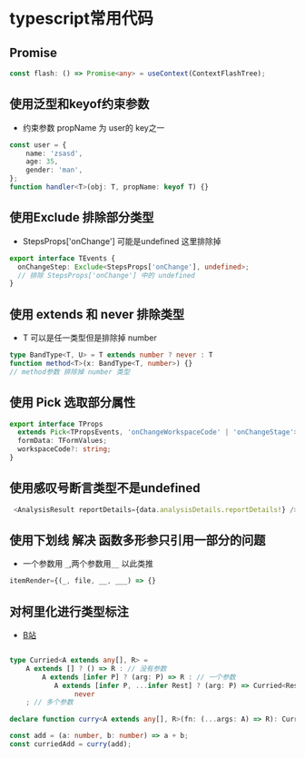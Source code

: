 # typescript常用代码
## Promise
```typescript
const flash: () => Promise<any> = useContext(ContextFlashTree);
```
## 使用泛型和keyof约束参数
- 约束参数 propName 为 user的 key之一
```typescript
const user = {
    name: 'zsasd',
    age: 35,
    gender: 'man',
};
function handler<T>(obj: T, propName: keyof T) {}
```


## 使用Exclude 排除部分类型
- StepsProps['onChange'] 可能是undefined 这里排除掉
```typescript
export interface TEvents {
  onChangeStep: Exclude<StepsProps['onChange'], undefined>;
  // 排除 StepsProps['onChange'] 中的 undefined
}
```

## 使用 extends 和 never 排除类型
- T 可以是任一类型但是排除掉 number
```typescript
type BandType<T, U> = T extends number ? never : T
function method<T>(x: BandType<T, number>) {}
// method参数 排除掉 number 类型
```

## 使用 Pick 选取部分属性
```typescript
export interface TProps
  extends Pick<TPropsEvents, 'onChangeWorkspaceCode' | 'onChangeStage'> {
  formData: TFormValues;
  workspaceCode?: string;
}
```


## 使用感叹号断言类型不是undefined
```typescript
 <AnalysisResult reportDetails={data.analysisDetails.reportDetails!} />
```

## 使用下划线 解决 函数多形参只引用一部分的问题
- 一个参数用 ``_``,两个参数用``__`` 以此类推
```typescript
itemRender={(_, file, __, ___) => {}
```
## 对柯里化进行类型标注
- [B站](https://www.bilibili.com/video/BV1qhagz9EWZ)
```typescript

type Curried<A extends any[], R> = 
    A extends [] ? () => R : // 没有参数
        A extends [infer P] ? (arg: P) => R : // 一个参数
           A extends [infer P, ...infer Rest] ? (arg: P) => Curried<Rest, R> : // 多个参数
                never
    ; // 多个参数
    
declare function curry<A extends any[], R>(fn: (...args: A) => R): Curried<A, R>;

const add = (a: number, b: number) => a + b;
const curriedAdd = curry(add);

```
